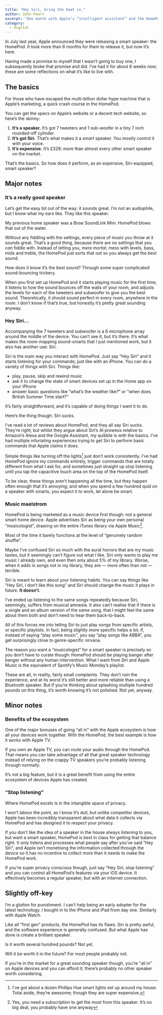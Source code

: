 ```yaml
---
title: "Hey Siri, bring the beat in."
author: John Peart
excerpt: "One month with Apple’s “intelligent assistant” and the HomePod."
category:
  - digital
---
```


In July last year, Apple announced they were releasing a smart speaker: the HomePod. It took more than 6 months for them to release it, but now it’s here. 

Having made a promise to myself that I wasn’t going to buy one, I subsequently broke that promise and did. I’ve had it for about 6 weeks now; these are some reflections on what it’s like to live with.

## The basics

For those who have escaped the multi-billion dollar hype machine that is Apple’s marketing, a quick crash course in the HomePod. 

You can get the specs on Apple’s website or a decent tech website, so here’s the skinny:

1. **It’s a speaker.** It’s got 7 tweeters and 1 sub-woofer in a tiny 7 inch rounded-off cylinder.
2. **It’s got Siri.** That’s what makes it a *smart* speaker. You mostly control it with your voice.
3. **It’s expensive.** It’s £329; more than almost every other smart speaker on the market.

That’s the basics. So how does it perform, as an expensive, Siri-equipped, smart speaker?

## Major notes

### It’s a really good speaker

Let’s get the easy bit out of the way: it sounds great. I’m not an audiophile, but I know what my ears like. They like this speaker.

My previous home speaker was a Bose SoundLink Mini. HomePod blows that out of the water. 

Without any fiddling with the settings, every piece of music you throw at it sounds great. That’s a good thing, because there are no settings that you *can* fiddle with. Instead of letting you, *mere mortal*, mess with levels, bass, mids and treble, the HomePod just sorts that out so you always get the best sound.

How does it know it’s the best sound? Through some super complicated sound-bouncing trickery.

When you first set up HomePod and it starts playing music for the first time, it listens to how the sound bounces off the walls of your room, and adjusts the levels for each of the tweeters and subwoofer to give you the best sound. Theoretically, it should sound perfect in every room, anywhere in the room. I don’t know if that’s true, but honestly it’s pretty great sounding anyway.

### Hey Siri...

Accompanying the 7 tweeters and subwoofer is a 6 microphone array around the middle of the device. You can’t see it, but it’s there. It’s what makes the room-mapping sound-smarts that I just mentioned work, but it also has another use: Siri.

Siri is the main way you interact with HomePod. Just say “Hey Siri” and it starts listening for your commands; just like with an iPhone. You can do a variety of things with Siri. Things like:

- play, pause, skip and rewind music
- ask it to change the state of smart devices set up in the Home app on your iPhone 
- answer basic questions like “what’s the weather like?” or “when does British Summer Time start?”

It’s fairly straightforward, and it’s capable of doing things I want it to do. 

Here’s the thing though: Siri sucks. 

I’ve read a lot of reviews about HomePod, and they all say Siri sucks. They’re right; but whilst they argue about Siri’s AI prowess relative to Amazon’s Alexa and the Google Assistant, my quibble is with the basics. I’ve had multiple infuriating experiences trying to get Siri to perform basic commands that Apple claims it does.

Simple things like turning off the lights[^lights] just don’t work consistently. I’ve had HomePod ignore my commands entirely, trigger commands that are totally different from what I ask for, and sometimes just straight up stop listening until you tap the capacitive touch area on the top of the HomePod itself.

[^lights]: I’ve got about a dozen Phillips Hue smart lights set up around my house. Total aside, they’re awesome; though they are super expensive.

To be clear, these things aren’t happening all the time, but they happen often enough that it’s annoying; and when you spend a few hundred quid on a speaker with smarts, you expect it to work, let alone be smart.

### Music maelstrom 

HomePod is being marketed as a music device first though: not a general smart home device. Apple advertises Siri as being your own personal “musicologist”, drawing on the entire iTunes library via Apple Music[^subscription].

[^subscription]: Yes, you need a subscription to get the most from this speaker. It’s no big deal, you probably have one anyway

Most of the time it barely functions at the level of “genuinely random shuffle”.

Maybe I’ve confused Siri so much with the aural horrors that are my music tastes, but it seemingly can’t figure out what I like. Siri only wants to play me music I already own, and even then only about 5% of my library. Worse, when it adds in songs not in my library, they are — more often than not — terrible.

Siri is meant to learn about your listening habits. You can say things like “Hey Siri, I don’t like this song” and Siri should change the music it plays in future. **It doesn’t**.

I’ve ended up listening to the same songs repeatedly because Siri, seemingly, suffers from musical amnesia. It also can’t realise that if there is a single and an album version of the *same* song, that I might feel the same about them both and don’t need to hear them back-to-back.

All of this forces me into telling Siri to just play songs from specific artists, or specific playlists. In fact, being slightly more specific helps a lot; if, instead of saying “play some music”, you say “play songs like ABBA”, you get surprisingly close to genre-specific nirvana.

The reason you want a “musicologist” for a smart speaker is precisely so you don’t have to curate though: HomePod should be playing banger after banger without any human intervention. What I want from Siri and Apple Music is the equivalent of Spotify’s Music Monday’s playlist.

These are all, in reality, fairly small complaints. They don’t ruin the experience, and at its worst it’s still better and more reliable than using a Bluetooth speaker. But if you’re thinking about splashing multiple hundred pounds on this thing, it’s worth knowing it’s not polished. Not yet, anyway.

## Minor notes

### Benefits of the ecosystem 

One of the major bonuses of going “all in” with the Apple ecosystem is how all your devices work together. With the HomePod, the best example is how it works with Apple TV.

If you own an Apple TV, you can route your audio through the HomePod. That means you can take advantage of all that great speaker technology instead of relying on the crappy TV speakers you’re probably listening through normally.

It’s not a big feature, but it is a great benefit from using the entire ecosystem of devices Apple has created.

### “Stop listening”

Where HomePod excels is in the intangible space of privacy. 

I won’t labour the point, as I know it’s dull, but unlike competitor devices, Apple has been incredibly transparent about what data it collects via HomePod and has designed it to respect your privacy.

If you don’t like the idea of a speaker in the house always listening to you, but want a smart speaker, HomePod is best in class for getting that balance right. It only listens and processes what people say after you’ve said “Hey Siri”, and Apple isn’t monetising the information collected through the device so it has no incentive to collect more than it needs to make the HomePod work.

If you’re super privacy conscious though, just say “Hey Siri, stop listening” and you can control all HomePod’s features via your iOS device. It effectively becomes a regular speaker, but with an internet connection.

## Slightly off-key

I’m a glutton for punishment. I can’t help being an early adopter for the latest technology. I bought in to the iPhone and iPad from day one. Similarly with Apple Watch. 

Like all “first gen” products, the HomePod has its flaws. Siri is pretty awful, and the software experience is generally confused. But what Apple has done is create a brilliant speaker. 

Is it worth several hundred pounds? Not yet.

Will it be worth it in the future? For most people probably not. 

If you’re in the market for a great sounding speaker though, you’re “all in” on Apple devices and you can afford it; there’s probably no other speaker worth considering.